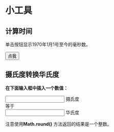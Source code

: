 # 小工具
## 计算时间
<p><p id="demo">单击按钮显示1970年1月1号至今的毫秒数。</p>
<button onclick="myFunction()">点我</button></p>

## 摄氏度转换华氏度
<p><b>在下面输入框中插入一个数值：</b></p>
<form>
<input id="c" name="c" onkeyup="convert('C')"> 摄氏度<br>
等于<br> 
<input id="f" name="f" onkeyup="convert('F')"> 华氏度 
</form>
<p>注意使用<b>Math.round()</b> 方法返回的结果是一个整数。</p>


